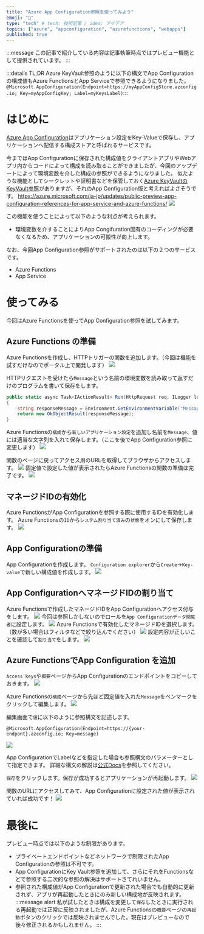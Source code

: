 ```yaml
---
title: "Azure App Configuration参照を使ってみよう"
emoji: "📑"
type: "tech" # tech: 技術記事 / idea: アイデア
topics: ["azure", "appconfiguration", "azurefunctions", "webapps"]
published: true
---
```


:::message
この記事で紹介している内容は記事執筆時点ではプレビュー機能として提供されています。
:::

:::details TL;DR
Azure KeyVault参照のように以下の構文でApp Configurationの構成値もAzure FunctionsとApp Serviceで参照できるようになりました。
`@Microsoft.AppConfiguration(Endpoint=https://myAppConfigStore.azconfig.io; Key=myAppConfigKey; Label=myKeysLabel)​`
:::

# はじめに
[Azure App Configuration](https://docs.microsoft.com/ja-jp/azure/azure-app-configuration/)はアプリケーション設定をKey-Valueで保存し、アプリケーションへ配信する構成ストアと呼ばれるサービスです。

今まではApp Configurationに保存された構成値をクライアントアプリやWebアプリ内からコードによって構成を読み取ることができましたが、今回のアップデートによって環境変数を介した構成の参照ができるようになりました。
似たような機能としてシークレットや証明書などを保管しておく[Azure KeyVaultのKeyVault参照](https://docs.microsoft.com/ja-jp/azure/app-service/app-service-key-vault-references?tabs=azure-cli)がありますが、それのApp Configuration版と考えればよさそうです。
https://azure.microsoft.com/ja-jp/updates/public-preview-app-configuration-references-for-app-service-and-azure-functions/
![](/images/azure-app-configuration-ref/overview.png)

この機能を使うことによって以下のような利点が考えられます。
- 環境変数を介することによりApp Congifuration固有のコーディングが必要なくなるため、アプリケーションの可搬性が向上します。


なお、今回App Configuration参照がサポートされたのは以下の２つのサービスです。
- Azure Functions
- App Service

# 使ってみる
今回はAzure Functionsを使ってApp Configuration参照を試してみます。

## Azure Functions の準備
Azure Functionsを作成し、HTTPトリガーの関数を追加します。（今回は機能を試すだけなのでポータル上で開発します）
![](/images/azure-app-configuration-ref/1.png)

HTTPリクエストを受けたら`Message`という名前の環境変数を読み取って返すだけのプログラムを書いて保存をします。
``` csharp
public static async Task<IActionResult> Run(HttpRequest req, ILogger log)
{
    string responseMessage = Environment.GetEnvironmentVariable("Message");
    return new OkObjectResult(responseMessage);
}
```
Azure Functionsの`構成`から`新しいアプリケーション設定`を追加し名前を`Message`、値には適当な文字列を入れて保存します。（ここを後でApp Configuration参照に変更します）
![](/images/azure-app-configuration-ref/2.png)

関数のページに戻ってアクセス用のURLを取得してブラウザからアクセスします。
![](/images/azure-app-configuration-ref/3.png)
固定値で設定した値が表示されたらAzure Functionsの関数の準備は完了です。
![](/images/azure-app-configuration-ref/4.png)

## マネージドIDの有効化
Azure FunctionsがApp Configurationを参照する際に使用するIDを有効化します。
Azure Functionsの`ID`から`システム割り当て済み`の`状態`をオンにして保存します。
![](/images/azure-app-configuration-ref/5.png)

## App Configurationの準備
App Configurationを作成します。
`Configuration explorer`から`Create`→`Key-value`で新しい構成値を作成します。
![](/images/azure-app-configuration-ref/6.png)

## App ConfigurationへマネージドIDの割り当て
Azure Functionsで作成したマネージドIDをApp Configurationへアクセス付与をします。
![](/images/azure-app-configuration-ref/7.png)
今回は参照しかしないのでロールを`App Configurationデータ閲覧者`に設定します。
![](/images/azure-app-configuration-ref/8.png)
Azure Functionsで有効化したマネージドIDを選択します。（数が多い場合はフィルタなどで絞り込んでください）
![](/images/azure-app-configuration-ref/9.png)
設定内容が正しいことを確認して`割り当て`をします。
![](/images/azure-app-configuration-ref/10.png)


## Azure FunctionsでApp Configuration を追加
`Access keys`や`概要`ページからApp Configurationのエンドポイントをコピーしておきます。
![](/images/azure-app-configuration-ref/11.png)

Azure Functionsの`構成`ページから先ほど固定値を入れた`Message`をペンマークをクリックして編集します。
![](/images/azure-app-configuration-ref/12.png)



編集画面で`値`に以下のように参照構文を記述します。
```
@Microsoft.AppConfiguration(Endpoint=https://{your-endpont}.azconfig.io; Key=message)​
```
![](/images/azure-app-configuration-ref/13.png)

App ConfigurationでLabelなどを指定した場合も参照構文のパラメーターとして指定できます。
詳細な構文の解説は[公式Docs](https://docs.microsoft.com/en-us/azure/app-service/app-service-configuration-references#reference-syntax)を参照してください。

`保存`をクリックします。保存が成功するとアプリケーションが再起動します。
![](/images/azure-app-configuration-ref/14.png)

関数のURLにアクセスしてみて、App Configurationに設定された値が表示されていれば成功です！
![](/images/azure-app-configuration-ref/15.png)



# 最後に
プレビュー時点では以下のような制限があります。
- プライベートエンドポイントなどネットワークで制限されたApp Configurationの参照は不可です。
- App ConfigurationにKey Vault参照を追加して、さらにそれをFunctionsなどで参照する二次的な参照の解決はサポートさてれいません。
- 参照された構成値がApp Configurationで更新された場合でも自動的に更新されず、アプリが再起動したときにのみ新しい構成地が反映されます。
    :::message alert
    私が試したときは構成を変更して`保存`したときに実行される再起動では正常に反映されましたが、Azure Functionsの`概要`ページの`再起動`ボタンのクリックでは反映されませんでした。現在はプレビューなので後々修正されるかもしれません。
    :::